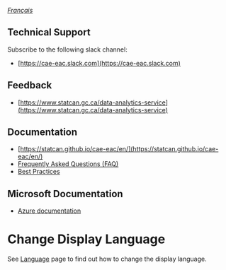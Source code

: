 _[Français](../../fr/ContactezNous)_
## Technical Support
Subscribe to the following slack channel:
 - [https://cae-eac.slack.com](https://cae-eac.slack.com)

## Feedback
 - [https://www.statcan.gc.ca/data-analytics-service](https://www.statcan.gc.ca/data-analytics-service)

## Documentation
- [https://statcan.github.io/cae-eac/en/](https://statcan.github.io/cae-eac/en/)
- [Frequently Asked Questions (FAQ)](FAQ.md)
- [Best Practices](BestPractices.md)

## Microsoft Documentation 
 - [Azure documentation](https://docs.microsoft.com/en-ca/azure/)

# Change Display Language
See [Language](Language.md) page to find out how to change the display language.




